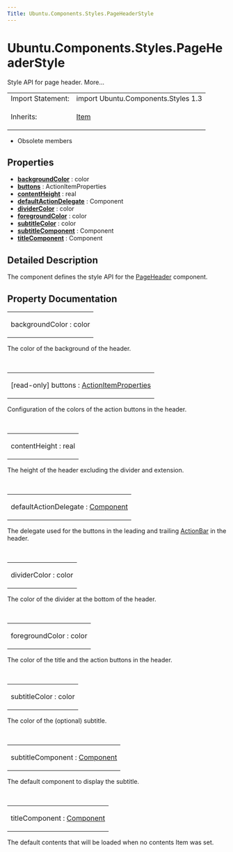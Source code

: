 ```yaml
---
Title: Ubuntu.Components.Styles.PageHeaderStyle
---
```


# Ubuntu.Components.Styles.PageHeaderStyle

<span class="subtitle"></span>
<!-- $$$PageHeaderStyle-brief -->
<p>Style API for page header. More...</p>
<!-- @@@PageHeaderStyle -->
<table class="alignedsummary">
<tr><td class="memItemLeft rightAlign topAlign"> Import Statement:</td><td class="memItemRight bottomAlign"> import Ubuntu.Components.Styles 1.3</td></tr><tr><td class="memItemLeft rightAlign topAlign"> Inherits:</td><td class="memItemRight bottomAlign"> <p><a href="QtQuick.Item.md">Item</a></p>
</td></tr></table><ul>
<li>Obsolete members</li>
</ul>
<h2 id="properties">Properties</h2>
<ul>
<li class="fn"><b><b><a href="#backgroundColor-prop">backgroundColor</a></b></b> : color</li>
<li class="fn"><b><b><a href="#buttons-prop">buttons</a></b></b> : ActionItemProperties</li>
<li class="fn"><b><b><a href="#contentHeight-prop">contentHeight</a></b></b> : real</li>
<li class="fn"><b><b><a href="#defaultActionDelegate-prop">defaultActionDelegate</a></b></b> : Component</li>
<li class="fn"><b><b><a href="#dividerColor-prop">dividerColor</a></b></b> : color</li>
<li class="fn"><b><b><a href="#foregroundColor-prop">foregroundColor</a></b></b> : color</li>
<li class="fn"><b><b><a href="#subtitleColor-prop">subtitleColor</a></b></b> : color</li>
<li class="fn"><b><b><a href="#subtitleComponent-prop">subtitleComponent</a></b></b> : Component</li>
<li class="fn"><b><b><a href="#titleComponent-prop">titleComponent</a></b></b> : Component</li>
</ul>
<!-- $$$PageHeaderStyle-description -->
<h2 id="details">Detailed Description</h2>
</p>
<p>The component defines the style API for the <a href="Ubuntu.Components.PageHeader.md">PageHeader</a> component.</p>
<!-- @@@PageHeaderStyle -->
<h2>Property Documentation</h2>
<!-- $$$backgroundColor -->
<table class="qmlname"><tr valign="top" id="backgroundColor-prop"><td class="tblQmlPropNode"><p><span class="name">backgroundColor</span> : <span class="type">color</span></p></td></tr></table><p>The color of the background of the header.</p>
<!-- @@@backgroundColor -->
<br/>
<!-- $$$buttons -->
<table class="qmlname"><tr valign="top" id="buttons-prop"><td class="tblQmlPropNode"><p><span class="qmlreadonly">[read-only] </span><span class="name">buttons</span> : <span class="type"><a href="Ubuntu.Components.Styles.ActionItemProperties.md">ActionItemProperties</a></span></p></td></tr></table><p>Configuration of the colors of the action buttons in the header.</p>
<!-- @@@buttons -->
<br/>
<!-- $$$contentHeight -->
<table class="qmlname"><tr valign="top" id="contentHeight-prop"><td class="tblQmlPropNode"><p><span class="name">contentHeight</span> : <span class="type">real</span></p></td></tr></table><p>The height of the header excluding the divider and extension.</p>
<!-- @@@contentHeight -->
<br/>
<!-- $$$defaultActionDelegate -->
<table class="qmlname"><tr valign="top" id="defaultActionDelegate-prop"><td class="tblQmlPropNode"><p><span class="name">defaultActionDelegate</span> : <span class="type"><a href="QtQml.Component.md">Component</a></span></p></td></tr></table><p>The delegate used for the buttons in the leading and trailing <a href="Ubuntu.Components.ActionBar.md">ActionBar</a> in the header.</p>
<!-- @@@defaultActionDelegate -->
<br/>
<!-- $$$dividerColor -->
<table class="qmlname"><tr valign="top" id="dividerColor-prop"><td class="tblQmlPropNode"><p><span class="name">dividerColor</span> : <span class="type">color</span></p></td></tr></table><p>The color of the divider at the bottom of the header.</p>
<!-- @@@dividerColor -->
<br/>
<!-- $$$foregroundColor -->
<table class="qmlname"><tr valign="top" id="foregroundColor-prop"><td class="tblQmlPropNode"><p><span class="name">foregroundColor</span> : <span class="type">color</span></p></td></tr></table><p>The color of the title and the action buttons in the header.</p>
<!-- @@@foregroundColor -->
<br/>
<!-- $$$subtitleColor -->
<table class="qmlname"><tr valign="top" id="subtitleColor-prop"><td class="tblQmlPropNode"><p><span class="name">subtitleColor</span> : <span class="type">color</span></p></td></tr></table><p>The color of the (optional) subtitle.</p>
<!-- @@@subtitleColor -->
<br/>
<!-- $$$subtitleComponent -->
<table class="qmlname"><tr valign="top" id="subtitleComponent-prop"><td class="tblQmlPropNode"><p><span class="name">subtitleComponent</span> : <span class="type"><a href="QtQml.Component.md">Component</a></span></p></td></tr></table><p>The default component to display the subtitle.</p>
<!-- @@@subtitleComponent -->
<br/>
<!-- $$$titleComponent -->
<table class="qmlname"><tr valign="top" id="titleComponent-prop"><td class="tblQmlPropNode"><p><span class="name">titleComponent</span> : <span class="type"><a href="QtQml.Component.md">Component</a></span></p></td></tr></table><p>The default contents that will be loaded when no contents Item was set.</p>
<!-- @@@titleComponent -->
<br/>
